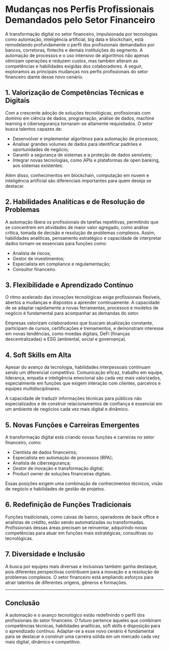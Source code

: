 # Mudanças nos Perfis Profissionais Demandados pelo Setor Financeiro

A transformação digital no setor financeiro, impulsionada por tecnologias como automação, inteligência artificial, big data e blockchain, está remodelando profundamente o perfil dos profissionais demandados por bancos, corretoras, fintechs e demais instituições do segmento. A automação de processos e o uso intensivo de algoritmos não apenas otimizam operações e reduzem custos, mas também alteram as competências e habilidades exigidas dos colaboradores. A seguir, exploramos as principais mudanças nos perfis profissionais do setor financeiro diante desse novo cenário.

## 1. Valorização de Competências Técnicas e Digitais

Com a crescente adoção de soluções tecnológicas, profissionais com domínio em ciência de dados, programação, análise de dados, machine learning e cibersegurança tornaram-se altamente requisitados. O setor busca talentos capazes de:

- Desenvolver e implementar algoritmos para automação de processos;
- Analisar grandes volumes de dados para identificar padrões e oportunidades de negócio;
- Garantir a segurança de sistemas e a proteção de dados sensíveis;
- Integrar novas tecnologias, como APIs e plataformas de open banking, aos sistemas existentes.

Além disso, conhecimentos em blockchain, computação em nuvem e inteligência artificial são diferenciais importantes para quem deseja se destacar.

## 2. Habilidades Analíticas e de Resolução de Problemas

A automação libera os profissionais de tarefas repetitivas, permitindo que se concentrem em atividades de maior valor agregado, como análise crítica, tomada de decisão e resolução de problemas complexos. Assim, habilidades analíticas, pensamento estratégico e capacidade de interpretar dados tornam-se essenciais para funções como:

- Analista de riscos;
- Gestor de investimentos;
- Especialista em compliance e regulamentação;
- Consultor financeiro.

## 3. Flexibilidade e Aprendizado Contínuo

O ritmo acelerado das inovações tecnológicas exige profissionais flexíveis, abertos a mudanças e dispostos a aprender continuamente. A capacidade de se adaptar rapidamente a novas ferramentas, processos e modelos de negócio é fundamental para acompanhar as demandas do setor.

Empresas valorizam colaboradores que buscam atualização constante, participam de cursos, certificações e treinamentos, e demonstram interesse em novas tendências, como moedas digitais, DeFi (finanças descentralizadas) e ESG (ambiental, social e governança).

## 4. Soft Skills em Alta

Apesar do avanço da tecnologia, habilidades interpessoais continuam sendo um diferencial competitivo. Comunicação eficaz, trabalho em equipe, liderança, empatia e inteligência emocional são cada vez mais valorizados, especialmente em funções que exigem interação com clientes, parceiros e equipes multidisciplinares.

A capacidade de traduzir informações técnicas para públicos não especializados e de construir relacionamentos de confiança é essencial em um ambiente de negócios cada vez mais digital e dinâmico.

## 5. Novas Funções e Carreiras Emergentes

A transformação digital está criando novas funções e carreiras no setor financeiro, como:

- Cientista de dados financeiros;
- Especialista em automação de processos (RPA);
- Analista de cibersegurança;
- Gestor de inovação e transformação digital;
- Product owner de soluções financeiras digitais.

Essas posições exigem uma combinação de conhecimentos técnicos, visão de negócio e habilidades de gestão de projetos.

## 6. Redefinição de Funções Tradicionais

Funções tradicionais, como caixas de banco, operadores de back office e analistas de crédito, estão sendo automatizadas ou transformadas. Profissionais dessas áreas precisam se reinventar, adquirindo novas competências para atuar em funções mais estratégicas, consultivas ou tecnológicas.

## 7. Diversidade e Inclusão

A busca por equipes mais diversas e inclusivas também ganha destaque, pois diferentes perspectivas contribuem para a inovação e a resolução de problemas complexos. O setor financeiro está ampliando esforços para atrair talentos de diferentes origens, gêneros e formações.

---

## Conclusão

A automação e o avanço tecnológico estão redefinindo o perfil dos profissionais do setor financeiro. O futuro pertence àqueles que combinam competências técnicas, habilidades analíticas, soft skills e disposição para o aprendizado contínuo. Adaptar-se a esse novo cenário é fundamental para se destacar e construir uma carreira sólida em um mercado cada vez mais digital, dinâmico e competitivo.